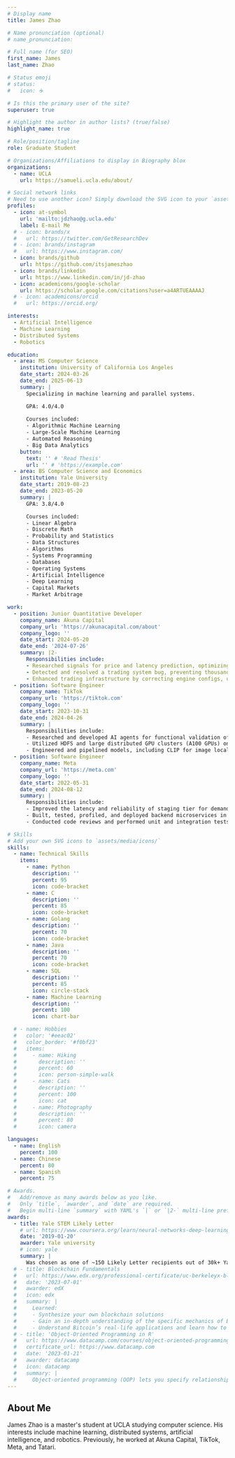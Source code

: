 ```yaml
---
# Display name
title: James Zhao

# Name pronunciation (optional)
# name_pronunciation:

# Full name (for SEO)
first_name: James
last_name: Zhao

# Status emoji
# status:
#   icon: ☕️

# Is this the primary user of the site?
superuser: true

# Highlight the author in author lists? (true/false)
highlight_name: true

# Role/position/tagline
role: Graduate Student

# Organizations/Affiliations to display in Biography blox
organizations:
  - name: UCLA
    url: https://samueli.ucla.edu/about/

# Social network links
# Need to use another icon? Simply download the SVG icon to your `assets/media/icons/` folder.
profiles:
  - icon: at-symbol
    url: 'mailto:jdzhao@g.ucla.edu'
    label: E-mail Me
  # - icon: brands/x
  #   url: https://twitter.com/GetResearchDev
  # - icon: brands/instagram
  #   url: https://www.instagram.com/
  - icon: brands/github
    url: https://github.com/itsjameszhao
  - icon: brands/linkedin
    url: https://www.linkedin.com/in/jd-zhao
  - icon: academicons/google-scholar
    url: https://scholar.google.com/citations?user=a4ARTUEAAAAJ
  # - icon: academicons/orcid
  #   url: https://orcid.org/

interests:
  - Artificial Intelligence
  - Machine Learning
  - Distributed Systems
  - Robotics

education:
  - area: MS Computer Science
    institution: University of California Los Angeles
    date_start: 2024-03-26
    date_end: 2025-06-13
    summary: |
      Specializing in machine learning and parallel systems.

      GPA: 4.0/4.0
      
      Courses included:
      - Algorithmic Machine Learning
      - Large-Scale Machine Learning
      - Automated Reasoning
      - Big Data Analytics
    button:
      text: '' # 'Read Thesis'
      url: '' # 'https://example.com'
  - area: BS Computer Science and Economics
    institution: Yale University
    date_start: 2019-08-23
    date_end: 2023-05-20
    summary: |
      GPA: 3.8/4.0

      Courses included:
      - Linear Algebra
      - Discrete Math
      - Probability and Statistics
      - Data Structures
      - Algorithms
      - Systems Programming
      - Databases
      - Operating Systems
      - Artificial Intelligence
      - Deep Learning
      - Capital Markets
      - Market Arbitrage

work:
  - position: Junior Quantitative Developer
    company_name: Akuna Capital
    company_url: 'https://akunacapital.com/about'
    company_logo: ''
    date_start: 2024-05-20
    date_end: '2024-07-26'
    summary: |2-
      Responsibilities include:
      - Researched signals for price and latency prediction, optimizing market microstructure performance.
      - Detected and resolved a trading system bug, preventing thousand+ dollars of trading losses per day.
      - Enhanced trading infrastructure by correcting engine configs, upgrading observability systems, and developing trade reconciliation dashboards.
  - position: Software Engineer
    company_name: TikTok
    company_url: 'https://tiktok.com'
    company_logo: ''
    date_start: 2023-10-31
    date_end: 2024-04-26
    summary: |
      Responsibilities include:
      - Researched and developed AI agents for functional validation of TikTok UI using computer vision, LLMs, and chain-of-thought prompting, enabling autonomous navigation through TikTok app.
      - Utilized HDFS and large distributed GPU clusters (A100 GPUs) on an internal platform to train AI models on TikTok’s internal data, leveraging PyTorch distributed for efficient model training.
      - Engineered and pipelined models, including CLIP for image localization and Grounding DINO to create an AI UI verification agent capable of validating and interacting with the app autonomously.
  - position: Software Engineer
    company_name: Meta
    company_url: 'https://meta.com'
    company_logo: ''
    date_start: 2022-05-31
    date_end: 2024-08-12
    summary: |
      Responsibilities include:
      - Improved the latency and reliability of staging tier for demand control, ranking, and ML job scheduling services.
      - Built, tested, profiled, and deployed backend microservices in a fast-paced, agile software development environment with continuous integration and delivery, leading to O (10s of secs) improvement in performance.
      - Conducted code reviews and performed unit and integration tests to ensure code quality.

# Skills
# Add your own SVG icons to `assets/media/icons/`
skills:
  - name: Technical Skills
    items:
      - name: Python
        description: ''
        percent: 95
        icon: code-bracket
      - name: C
        description: ''
        percent: 85
        icon: code-bracket
      - name: Golang
        description: ''
        percent: 70
        icon: code-bracket
      - name: Java
        description: ''
        percent: 70
        icon: code-bracket
      - name: SQL
        description: ''
        percent: 85
        icon: circle-stack
      - name: Machine Learning
        description: ''
        percent: 100
        icon: chart-bar

  # - name: Hobbies
  #   color: '#eeac02'
  #   color_border: '#f0bf23'
  #   items:
  #     - name: Hiking
  #       description: ''
  #       percent: 60
  #       icon: person-simple-walk
  #     - name: Cats
  #       description: ''
  #       percent: 100
  #       icon: cat
  #     - name: Photography
  #       description: ''
  #       percent: 80
  #       icon: camera

languages:
  - name: English
    percent: 100
  - name: Chinese
    percent: 80
  - name: Spanish
    percent: 75

# Awards.
#   Add/remove as many awards below as you like.
#   Only `title`, `awarder`, and `date` are required.
#   Begin multi-line `summary` with YAML's `|` or `|2-` multi-line prefix and indent 2 spaces below.
awards:
  - title: Yale STEM Likely Letter
    # url: https://www.coursera.org/learn/neural-networks-deep-learning
    date: '2019-01-20'
    awarder: Yale university
    # icon: yale
    summary: |
      Was chosen as one of ~150 Likely Letter recipients out of 30k+ Yale applicants for STEM-related achievements.
  # - title: Blockchain Fundamentals
  #   url: https://www.edx.org/professional-certificate/uc-berkeleyx-blockchain-fundamentals
  #   date: '2023-07-01'
  #   awarder: edX
  #   icon: edx
  #   summary: |
  #     Learned:
  #     - Synthesize your own blockchain solutions
  #     - Gain an in-depth understanding of the specific mechanics of Bitcoin
  #     - Understand Bitcoin’s real-life applications and learn how to attack and destroy Bitcoin, Ethereum, smart contracts and Dapps, and alternatives to Bitcoin’s Proof-of-Work consensus algorithm
  # - title: 'Object-Oriented Programming in R'
  #   url: https://www.datacamp.com/courses/object-oriented-programming-with-s3-and-r6-in-r
  #   certificate_url: https://www.datacamp.com
  #   date: '2023-01-21'
  #   awarder: datacamp
  #   icon: datacamp
  #   summary: |
  #     Object-oriented programming (OOP) lets you specify relationships between functions and the objects that they can act on, helping you manage complexity in your code. This is an intermediate level course, providing an introduction to OOP, using the S3 and R6 systems. S3 is a great day-to-day R programming tool that simplifies some of the functions that you write. R6 is especially useful for industry-specific analyses, working with web APIs, and building GUIs.
---
```


## About Me

James Zhao is a master's student at UCLA studying computer science. His interests include machine learning, distributed systems, artificial intelligence, and robotics. Previously, he worked at Akuna Capital, TikTok, Meta, and Tatari.
